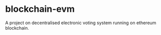 # blockchain-evm
A project on decentralised electronic voting system running on ethereum blockchain.
